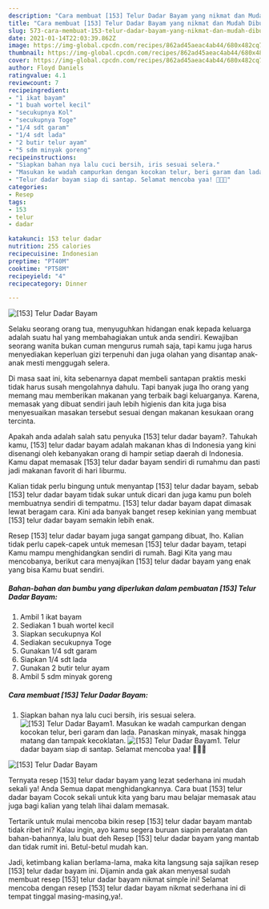 ```yaml
---
description: "Cara membuat [153] Telur Dadar Bayam yang nikmat dan Mudah Dibuat"
title: "Cara membuat [153] Telur Dadar Bayam yang nikmat dan Mudah Dibuat"
slug: 573-cara-membuat-153-telur-dadar-bayam-yang-nikmat-dan-mudah-dibuat
date: 2021-01-14T22:03:39.862Z
image: https://img-global.cpcdn.com/recipes/862ad45aeac4ab44/680x482cq70/153-telur-dadar-bayam-foto-resep-utama.jpg
thumbnail: https://img-global.cpcdn.com/recipes/862ad45aeac4ab44/680x482cq70/153-telur-dadar-bayam-foto-resep-utama.jpg
cover: https://img-global.cpcdn.com/recipes/862ad45aeac4ab44/680x482cq70/153-telur-dadar-bayam-foto-resep-utama.jpg
author: Floyd Daniels
ratingvalue: 4.1
reviewcount: 7
recipeingredient:
- "1 ikat bayam"
- "1 buah wortel kecil"
- "secukupnya Kol"
- "secukupnya Toge"
- "1/4 sdt garam"
- "1/4 sdt lada"
- "2 butir telur ayam"
- "5 sdm minyak goreng"
recipeinstructions:
- "Siapkan bahan nya lalu cuci bersih, iris sesuai selera."
- "Masukan ke wadah campurkan dengan kocokan telur, beri garam dan lada. Panaskan minyak, masak hingga matang dan tampak kecoklatan."
- "Telur dadar bayam siap di santap. Selamat mencoba yaa! 👩🏻‍🍳"
categories:
- Resep
tags:
- 153
- telur
- dadar

katakunci: 153 telur dadar 
nutrition: 255 calories
recipecuisine: Indonesian
preptime: "PT40M"
cooktime: "PT58M"
recipeyield: "4"
recipecategory: Dinner

---
```



![[153] Telur Dadar Bayam](https://img-global.cpcdn.com/recipes/862ad45aeac4ab44/680x482cq70/153-telur-dadar-bayam-foto-resep-utama.jpg)

Selaku seorang orang tua, menyuguhkan hidangan enak kepada keluarga adalah suatu hal yang membahagiakan untuk anda sendiri. Kewajiban seorang  wanita bukan cuman mengurus rumah saja, tapi kamu juga harus menyediakan keperluan gizi terpenuhi dan juga olahan yang disantap anak-anak mesti menggugah selera.

Di masa  saat ini, kita sebenarnya dapat membeli santapan praktis meski tidak harus susah mengolahnya dahulu. Tapi banyak juga lho orang yang memang mau memberikan makanan yang terbaik bagi keluarganya. Karena, memasak yang dibuat sendiri jauh lebih higienis dan kita juga bisa menyesuaikan masakan tersebut sesuai dengan makanan kesukaan orang tercinta. 



Apakah anda adalah salah satu penyuka [153] telur dadar bayam?. Tahukah kamu, [153] telur dadar bayam adalah makanan khas di Indonesia yang kini disenangi oleh kebanyakan orang di hampir setiap daerah di Indonesia. Kamu dapat memasak [153] telur dadar bayam sendiri di rumahmu dan pasti jadi makanan favorit di hari liburmu.

Kalian tidak perlu bingung untuk menyantap [153] telur dadar bayam, sebab [153] telur dadar bayam tidak sukar untuk dicari dan juga kamu pun boleh membuatnya sendiri di tempatmu. [153] telur dadar bayam dapat dimasak lewat beragam cara. Kini ada banyak banget resep kekinian yang membuat [153] telur dadar bayam semakin lebih enak.

Resep [153] telur dadar bayam juga sangat gampang dibuat, lho. Kalian tidak perlu capek-capek untuk memesan [153] telur dadar bayam, tetapi Kamu mampu menghidangkan sendiri di rumah. Bagi Kita yang mau mencobanya, berikut cara menyajikan [153] telur dadar bayam yang enak yang bisa Kamu buat sendiri.

<!--inarticleads1-->

##### Bahan-bahan dan bumbu yang diperlukan dalam pembuatan [153] Telur Dadar Bayam:

1. Ambil 1 ikat bayam
1. Sediakan 1 buah wortel kecil
1. Siapkan secukupnya Kol
1. Sediakan secukupnya Toge
1. Gunakan 1/4 sdt garam
1. Siapkan 1/4 sdt lada
1. Gunakan 2 butir telur ayam
1. Ambil 5 sdm minyak goreng




<!--inarticleads2-->

##### Cara membuat [153] Telur Dadar Bayam:

1. Siapkan bahan nya lalu cuci bersih, iris sesuai selera.
<img src="https://img-global.cpcdn.com/steps/8bc26d0e274a384b/160x128cq70/153-telur-dadar-bayam-langkah-memasak-1-foto.jpg" alt="[153] Telur Dadar Bayam">1. Masukan ke wadah campurkan dengan kocokan telur, beri garam dan lada. Panaskan minyak, masak hingga matang dan tampak kecoklatan.
<img src="https://img-global.cpcdn.com/steps/bec7cb088221c134/160x128cq70/153-telur-dadar-bayam-langkah-memasak-2-foto.jpg" alt="[153] Telur Dadar Bayam">1. Telur dadar bayam siap di santap. Selamat mencoba yaa! 👩🏻‍🍳
<img src="https://img-global.cpcdn.com/steps/4f5fd4edf2937d2d/160x128cq70/153-telur-dadar-bayam-langkah-memasak-3-foto.jpg" alt="[153] Telur Dadar Bayam">



Ternyata resep [153] telur dadar bayam yang lezat sederhana ini mudah sekali ya! Anda Semua dapat menghidangkannya. Cara buat [153] telur dadar bayam Cocok sekali untuk kita yang baru mau belajar memasak atau juga bagi kalian yang telah lihai dalam memasak.

Tertarik untuk mulai mencoba bikin resep [153] telur dadar bayam mantab tidak ribet ini? Kalau ingin, ayo kamu segera buruan siapin peralatan dan bahan-bahannya, lalu buat deh Resep [153] telur dadar bayam yang mantab dan tidak rumit ini. Betul-betul mudah kan. 

Jadi, ketimbang kalian berlama-lama, maka kita langsung saja sajikan resep [153] telur dadar bayam ini. Dijamin anda gak akan menyesal sudah membuat resep [153] telur dadar bayam nikmat simple ini! Selamat mencoba dengan resep [153] telur dadar bayam nikmat sederhana ini di tempat tinggal masing-masing,ya!.

